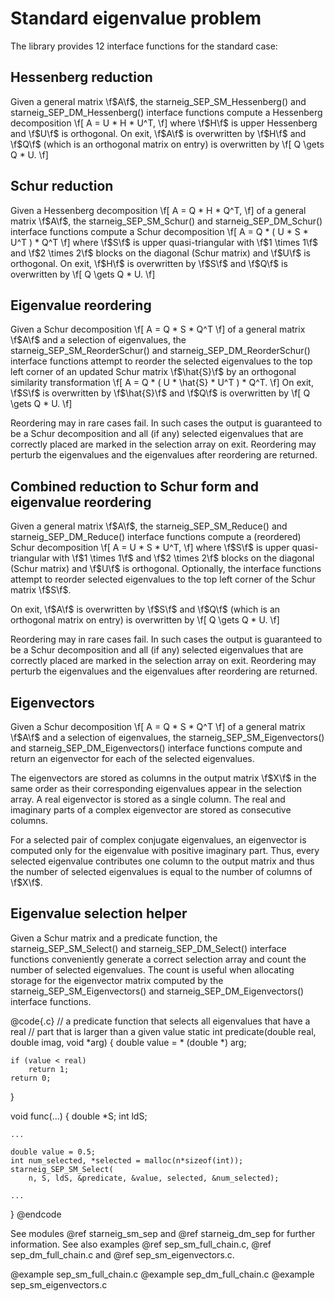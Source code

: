 # Standard eigenvalue problem

The library provides 12 interface functions for the standard case:

## Hessenberg reduction

Given a general matrix \f$A\f$, the starneig_SEP_SM_Hessenberg() and
starneig_SEP_DM_Hessenberg() interface functions compute a Hessenberg
decomposition
\f[
    A = U * H * U^T,
\f]
where \f$H\f$ is upper Hessenberg and \f$U\f$ is orthogonal. On exit, \f$A\f$ is
overwritten by \f$H\f$ and \f$Q\f$ (which is an orthogonal matrix on entry) is
overwritten by
\f[
    Q \gets Q * U.
\f]

## Schur reduction

Given a Hessenberg decomposition
\f[
    A = Q * H * Q^T,
\f]
of a general matrix \f$A\f$, the starneig_SEP_SM_Schur() and
starneig_SEP_DM_Schur() interface functions compute a Schur decomposition
\f[
    A = Q * ( U * S * U^T ) * Q^T
\f]
where \f$S\f$ is upper quasi-triangular with \f$1 \times 1\f$ and
\f$2 \times 2\f$ blocks on the diagonal (Schur matrix) and \f$U\f$ is
orthogonal. On exit, \f$H\f$ is overwritten by \f$S\f$ and \f$Q\f$ is
overwritten by
\f[
    Q \gets Q * U.
\f]

## Eigenvalue reordering

Given a Schur decomposition
\f[
    A = Q * S * Q^T
\f]
of a general matrix \f$A\f$ and a selection of eigenvalues, the
starneig_SEP_SM_ReorderSchur() and starneig_SEP_DM_ReorderSchur() interface
functions attempt to reorder the selected eigenvalues to the top left corner of
an updated Schur matrix \f$\hat{S}\f$ by an orthogonal similarity transformation
\f[
    A = Q * ( U * \hat{S} * U^T ) * Q^T.
\f]
On exit, \f$S\f$ is overwritten by \f$\hat{S}\f$ and \f$Q\f$ is overwritten
by
\f[
    Q \gets Q * U.
\f]

Reordering may in rare cases fail. In such cases the output is guaranteed to
be a Schur decomposition and all (if any) selected eigenvalues that are
correctly placed are marked in the selection array on exit. Reordering may
perturb the eigenvalues and the eigenvalues after reordering are returned.

## Combined reduction to Schur form and eigenvalue reordering

Given a general matrix \f$A\f$, the starneig_SEP_SM_Reduce() and
starneig_SEP_DM_Reduce() interface functions compute a (reordered) Schur
decomposition
\f[
    A = U * S * U^T,
\f]
where \f$S\f$ is upper quasi-triangular with \f$1 \times 1\f$ and
\f$2 \times 2\f$ blocks on the diagonal (Schur matrix) and \f$U\f$ is
orthogonal. Optionally, the interface functions attempt to reorder selected
eigenvalues to the top left corner of the Schur matrix \f$S\f$.

On exit, \f$A\f$ is overwritten by \f$S\f$ and \f$Q\f$ (which is an
orthogonal matrix on entry) is overwritten by
\f[
    Q \gets Q * U.
\f]

Reordering may in rare cases fail. In such cases the output is guaranteed to
be a Schur decomposition and all (if any) selected eigenvalues that are
correctly placed are marked in the selection array on exit. Reordering may
perturb the eigenvalues and the eigenvalues after reordering are returned.

## Eigenvectors

Given a Schur decomposition
\f[
    A = Q * S * Q^T
\f]
of a general matrix \f$A\f$ and a selection of eigenvalues,
the starneig_SEP_SM_Eigenvectors() and starneig_SEP_DM_Eigenvectors() interface
functions compute and return an eigenvector for each of the selected
eigenvalues.

The eigenvectors are stored as columns in the output matrix \f$X\f$ in the same
order as their corresponding eigenvalues appear in the selection array. A real
eigenvector is stored as a single column. The real and imaginary parts of a
complex eigenvector are stored as consecutive columns.

For a selected pair of complex conjugate eigenvalues, an eigenvector is
computed only for the eigenvalue with positive imaginary part. Thus, every
selected eigenvalue contributes one column to the output matrix and thus the
number of selected eigenvalues is equal to the number of columns of \f$X\f$.

## Eigenvalue selection helper

Given a Schur matrix and a predicate function, the starneig_SEP_SM_Select() and
starneig_SEP_DM_Select() interface functions conveniently generate a correct
selection array and count the number of selected eigenvalues. The count is
useful when allocating storage for the eigenvector matrix computed by the
starneig_SEP_SM_Eigenvectors() and starneig_SEP_DM_Eigenvectors() interface
functions.

@code{.c}
// a predicate function that selects all eigenvalues that have a real
// part that is larger than a given value
static int predicate(double real, double imag, void *arg)
{
    double value = * (double *) arg;

    if (value < real)
        return 1;
    return 0;
}

void func(...)
{
    double *S; int ldS;

    ...

    double value = 0.5;
    int num_selected, *selected = malloc(n*sizeof(int));
    starneig_SEP_SM_Select(
        n, S, ldS, &predicate, &value, selected, &num_selected);

    ...
}
@endcode

See modules @ref starneig_sm_sep and @ref starneig_dm_sep for further
information. See also examples @ref sep_sm_full_chain.c,
@ref sep_dm_full_chain.c and @ref sep_sm_eigenvectors.c.

@example sep_sm_full_chain.c
@example sep_dm_full_chain.c
@example sep_sm_eigenvectors.c
